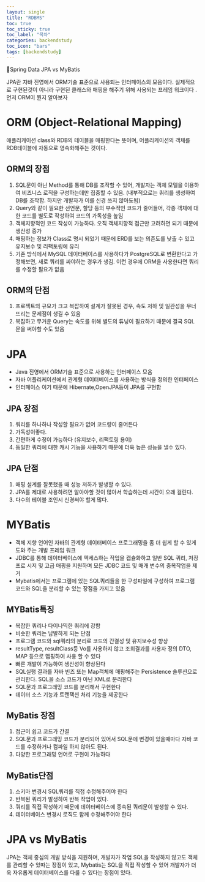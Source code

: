 ```yaml
---
layout: single
title: "RDBMS"
toc: true
toc_sticky: true
toc_label: "목차"
categories: backendstudy
toc_icon: "bars"
tags: [backendstudy]
---
```


📘Spring Data JPA vs MyBatis

JPA란 자바 진영에서 ORM기술 표준으로 사용되는 인터페이스의 모음이다. 실제적으로 구현된것이 아니라 구현된 클래스와 매핑을 해주기 위해 사용되는 프레임 워크이다 .
먼저 ORM이 뭔지 알아보자

# ORM (Object-Relational Mapping)
애플리케이션 class와 RDB의 테이블을 매핑한다는 뜻이며, 어플리케이션의 객체를 RDB테이블에 자동으로 영속화해주는 것이다.

## ORM의 장점
1. SQL문이 아닌 Method를 통해 DB를 조작할 수 있어, 개발자는 객체 모델을 이용하여 비즈니스 로직을 구성하는데만 집중할 수 있음.
(내부적으로는 쿼리를 생성하여 DB를 조작함. 하지만 개발자가 이를 신경 쓰지 않아도됨)
2. Query와 같이 필요한 선언문, 할당 등의 부수적인 코드가 줄어들어, 각종 객체에 대한 코드를 별도로 작성하여 코드의 가독성을 높임
3. 객체지향적인 코드 작성이 가능하다. 오직 객체지향적 접근만 고려하면 되기 때문에 생산성 증가
4. 매핑하는 정보가 Class로 명시 되었기 때문에 ERD를 보는 의존도를 낮출 수 있고 유지보수 및 리팩토링에 유리
5. 기존 방식에서 MySQL 데이터베이스를 사용하다가 PostgreSQL로 변환한다고 가정해보면, 새로 쿼리를 짜야하는 경우가 생김. 이런 경우에 ORM을 사용한다면 쿼리를 수정할 필요가 없음

## ORM의 단점
1. 프로젝트의 규모가 크고 복잡하여 설계가 잘못된 경우, 속도 저하 및 일관성을 무너뜨리는 문제점이 생길 수 있음
2. 복잡하고 무거운 Query는 속도를 위해 별도의 튜닝이 필요하기 때문에 결국 SQL문을 써야할 수도 있음

# JPA
- Java 진영에서 ORM기술 표준으로 사용하는 인터페이스 모음
- 자바 어플리케이션에서 관계형 데이터베이스를 사용하는 방식을 정의한 인터페이스
- 인터페이스 이기 때문에 Hibernate,OpenJPA등이 JPA를 구현함

## JPA 장점
1. 쿼리를 하나하나 작성할 필요가 없어 코드량이 줄어든다
2. 가독성이좋다.
3. 간편하게 수정이 가능하다 (유지보수, 리팩토링 용이)
4. 동일한 쿼리에 대한 캐시 기능을 사용하기 때문에 더욱 높은 성능을 낼수 있다.

## JPA 단점
1. 매핑 설계를 잘못했을 때 성능 저하가 발생할 수 있다.
2. JPA를 제대로 사용하려면 알아야할 것이 많아서 학습하는데 시간이 오래 걸린다.
3. 다수의 테이블 조인시 신경써야 할게 많다.

# MYBatis
- 객체 지향 언어인 자바의 관계형 데이터베이스 프로그래밍을 좀 더 쉽게 할 수 있게 도와 주는 개발 프레임 워크
- JDBC를 통해 데이터베이스에 엑세스하는 작업을 캡슐화하고 일반 SQL 쿼리, 저장 프로 시저 및 고급 매핑을 지원하며 모든 JDBC 코드 및 매개 변수의 중복작업을 제거 
- Mybatis에서는 프로그램에 있는 SQL쿼리들을 한 구성파일에 구성하여 프로그램 코드와 SQL을 분리할 수 있는 장점을 가지고 있음


## MYBatis특징
- 복잡한 쿼리나 다이나믹한 쿼리에 강함
- 비슷한 쿼리는 남발하게 되는 단점
- 프로그램 코드와 sql쿼리의 분리로 코드의 간결성 및 유지보수성 향상
- resultType, resultClass등 Vo를 사용하지 않고 조회결과를 사용자 정의 DTO, MAP 등으로 맵핑하여 사용 할 수 있다
- 빠른 개발이 가능하여 생산성이 향상된다
- SQL실행 결과를 자바 빈즈 또는 Map객체에 매핑해주는 Persistence 솔루션으로 관리한다. SQL을 소스 코드가 아닌 XML로 분리한다
- SQL문과 프로그래밍 코드를 분리해서 구현한다
- 데이터 소스 기능과 트랜잭션 처리 기능을 제공한다

## MyBatis 장점
1. 접근이 쉽고 코드가 간결
2. SQL문과 프로그래밍 코드가 분리되어 있어서 SQL문에 변경이 있을때마다 자바 코드를 수정하거나 컴파일 하지 않아도 된다.
3. 다양한 프로그래밍 언어로 구현이 가능하다 

## MyBatis단점 
1. 스키마 변경시 SQL쿼리를 직접 수정해주어야 한다
2. 반복된 쿼리가 발생하여 반복 작업이 있다.
3. 쿼리를 직접 작성하기 때문에 데이터베이스에 종속된 쿼리문이 발생할 수 있다.
4. 데이터베이스 변경시 로직도 함께 수정해주어야 한다

# JPA vs MyBatis
JPA는 객체 중심의 개발 방식을 지원하며, 개발자가 작업 SQL을 작성하지 않고도 객체를 관리할 수 있따는 장점이 있고, Mybatis는 SQL을 직접 작성할 수 있어 개발자가 더욱 자유롭게 데이터베이스를 다룰 수 있다는 장점이 있다.